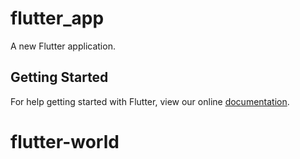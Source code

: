 # flutter_app

A new Flutter application.

## Getting Started

For help getting started with Flutter, view our online
[documentation](https://flutter.io/).
# flutter-world

